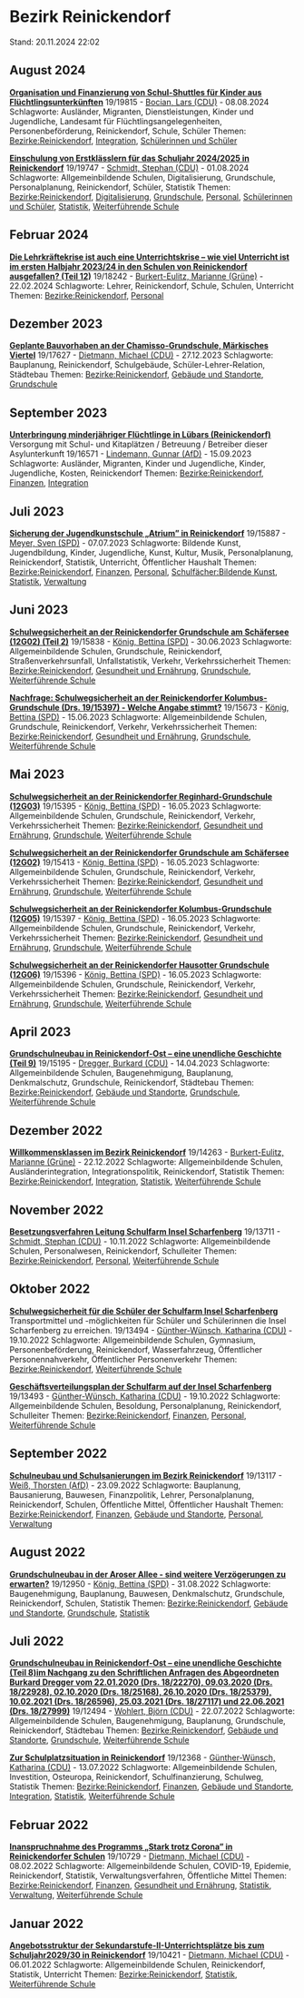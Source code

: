# Bezirk Reinickendorf

Stand: 20.11.2024 22:02

## August 2024
**[Organisation und Finanzierung von Schul-Shuttles für Kinder aus Flüchtlingsunterkünften](https://pardok.parlament-berlin.de/starweb/adis/citat/VT/19/SchrAnfr/S19-19815.pdf)**
19/19815 - [Bocian, Lars (CDU)](autor_bocian_lars_cdu.md) - 08.08.2024
Schlagworte: Ausländer, Migranten, Dienstleistungen, Kinder und Jugendliche, Landesamt für Flüchtlingsangelegenheiten, Personenbeförderung, Reinickendorf, Schule, Schüler
Themen: [Bezirke:Reinickendorf](thema_bezirke_reinickendorf.md), [Integration](thema_integration.md), [Schülerinnen und Schüler](thema_schuelerinnen_und_schueler.md)

**[Einschulung von Erstklässlern für das Schuljahr 2024/2025 in Reinickendorf](https://pardok.parlament-berlin.de/starweb/adis/citat/VT/19/SchrAnfr/S19-19747.pdf)**
19/19747 - [Schmidt, Stephan (CDU)](autor_schmidt_stephan_cdu.md) - 01.08.2024
Schlagworte: Allgemeinbildende Schulen, Digitalisierung, Grundschule, Personalplanung, Reinickendorf, Schüler, Statistik
Themen: [Bezirke:Reinickendorf](thema_bezirke_reinickendorf.md), [Digitalisierung](thema_digitalisierung.md), [Grundschule](thema_grundschule.md), [Personal](thema_personal.md), [Schülerinnen und Schüler](thema_schuelerinnen_und_schueler.md), [Statistik](thema_statistik.md), [Weiterführende Schule](thema_weiterfuehrende_schule.md)

## Februar 2024
**[Die Lehrkräftekrise ist auch eine Unterrichtskrise – wie viel Unterricht ist im ersten Halbjahr 2023/24 in den Schulen von Reinickendorf ausgefallen? (Teil 12)](https://pardok.parlament-berlin.de/starweb/adis/citat/VT/19/SchrAnfr/S19-18242.pdf)**
19/18242 - [Burkert-Eulitz, Marianne (Grüne)](autor_burkert-eulitz_marianne_gruene.md) - 22.02.2024
Schlagworte: Lehrer, Reinickendorf, Schule, Schulen, Unterricht
Themen: [Bezirke:Reinickendorf](thema_bezirke_reinickendorf.md), [Personal](thema_personal.md)

## Dezember 2023
**[Geplante Bauvorhaben an der Chamisso-Grundschule, Märkisches Viertel](https://pardok.parlament-berlin.de/starweb/adis/citat/VT/19/SchrAnfr/S19-17627.pdf)**
19/17627 - [Dietmann, Michael (CDU)](autor_dietmann_michael_cdu.md) - 27.12.2023
Schlagworte: Bauplanung, Reinickendorf, Schulgebäude, Schüler-Lehrer-Relation, Städtebau
Themen: [Bezirke:Reinickendorf](thema_bezirke_reinickendorf.md), [Gebäude und Standorte](thema_gebaeude_und_standorte.md), [Grundschule](thema_grundschule.md)

## September 2023
**[Unterbringung minderjähriger Flüchtlinge in Lübars (Reinickendorf)](https://pardok.parlament-berlin.de/starweb/adis/citat/VT/19/SchrAnfr/S19-16571.pdf)**
Versorgung mit Schul- und Kitaplätzen / Betreuung / Betreiber dieser Asylunterkunft
19/16571 - [Lindemann, Gunnar (AfD)](autor_lindemann_gunnar_afd.md) - 15.09.2023
Schlagworte: Ausländer, Migranten, Kinder und Jugendliche, Kinder, Jugendliche, Kosten, Reinickendorf
Themen: [Bezirke:Reinickendorf](thema_bezirke_reinickendorf.md), [Finanzen](thema_finanzen.md), [Integration](thema_integration.md)

## Juli 2023
**[Sicherung der Jugendkunstschule „Atrium” in Reinickendorf](https://pardok.parlament-berlin.de/starweb/adis/citat/VT/19/SchrAnfr/S19-15887.pdf)**
19/15887 - [Meyer, Sven (SPD)](autor_meyer_sven_spd.md) - 07.07.2023
Schlagworte: Bildende Kunst, Jugendbildung, Kinder, Jugendliche, Kunst, Kultur, Musik, Personalplanung, Reinickendorf, Statistik, Unterricht, Öffentlicher Haushalt
Themen: [Bezirke:Reinickendorf](thema_bezirke_reinickendorf.md), [Finanzen](thema_finanzen.md), [Personal](thema_personal.md), [Schulfächer:Bildende Kunst](thema_schulfaecher_bildende_kunst.md), [Statistik](thema_statistik.md), [Verwaltung](thema_verwaltung.md)

## Juni 2023
**[Schulwegsicherheit an der Reinickendorfer Grundschule am Schäfersee (12G02) (Teil 2)](https://pardok.parlament-berlin.de/starweb/adis/citat/VT/19/SchrAnfr/S19-15838.pdf)**
19/15838 - [König, Bettina (SPD)](autor_koenig_bettina_spd.md) - 30.06.2023
Schlagworte: Allgemeinbildende Schulen, Grundschule, Reinickendorf, Straßenverkehrsunfall, Unfallstatistik, Verkehr, Verkehrssicherheit
Themen: [Bezirke:Reinickendorf](thema_bezirke_reinickendorf.md), [Gesundheit und Ernährung](thema_gesundheit_und_ernaehrung.md), [Grundschule](thema_grundschule.md), [Weiterführende Schule](thema_weiterfuehrende_schule.md)

**[Nachfrage: Schulwegsicherheit an der Reinickendorfer Kolumbus-Grundschule (Drs. 19/15397) - Welche Angabe stimmt?](https://pardok.parlament-berlin.de/starweb/adis/citat/VT/19/SchrAnfr/S19-15673.pdf)**
19/15673 - [König, Bettina (SPD)](autor_koenig_bettina_spd.md) - 15.06.2023
Schlagworte: Allgemeinbildende Schulen, Grundschule, Reinickendorf, Verkehr, Verkehrssicherheit
Themen: [Bezirke:Reinickendorf](thema_bezirke_reinickendorf.md), [Gesundheit und Ernährung](thema_gesundheit_und_ernaehrung.md), [Grundschule](thema_grundschule.md), [Weiterführende Schule](thema_weiterfuehrende_schule.md)

## Mai 2023
**[Schulwegsicherheit an der Reinickendorfer Reginhard-Grundschule (12G03)](https://pardok.parlament-berlin.de/starweb/adis/citat/VT/19/SchrAnfr/S19-15395.pdf)**
19/15395 - [König, Bettina (SPD)](autor_koenig_bettina_spd.md) - 16.05.2023
Schlagworte: Allgemeinbildende Schulen, Grundschule, Reinickendorf, Verkehr, Verkehrssicherheit
Themen: [Bezirke:Reinickendorf](thema_bezirke_reinickendorf.md), [Gesundheit und Ernährung](thema_gesundheit_und_ernaehrung.md), [Grundschule](thema_grundschule.md), [Weiterführende Schule](thema_weiterfuehrende_schule.md)

**[Schulwegsicherheit an der Reinickendorfer Grundschule am Schäfersee (12G02)](https://pardok.parlament-berlin.de/starweb/adis/citat/VT/19/SchrAnfr/S19-15413.pdf)**
19/15413 - [König, Bettina (SPD)](autor_koenig_bettina_spd.md) - 16.05.2023
Schlagworte: Allgemeinbildende Schulen, Grundschule, Reinickendorf, Verkehr, Verkehrssicherheit
Themen: [Bezirke:Reinickendorf](thema_bezirke_reinickendorf.md), [Gesundheit und Ernährung](thema_gesundheit_und_ernaehrung.md), [Grundschule](thema_grundschule.md), [Weiterführende Schule](thema_weiterfuehrende_schule.md)

**[Schulwegsicherheit an der Reinickendorfer Kolumbus-Grundschule (12G05)](https://pardok.parlament-berlin.de/starweb/adis/citat/VT/19/SchrAnfr/S19-15397.pdf)**
19/15397 - [König, Bettina (SPD)](autor_koenig_bettina_spd.md) - 16.05.2023
Schlagworte: Allgemeinbildende Schulen, Grundschule, Reinickendorf, Verkehr, Verkehrssicherheit
Themen: [Bezirke:Reinickendorf](thema_bezirke_reinickendorf.md), [Gesundheit und Ernährung](thema_gesundheit_und_ernaehrung.md), [Grundschule](thema_grundschule.md), [Weiterführende Schule](thema_weiterfuehrende_schule.md)

**[Schulwegsicherheit an der Reinickendorfer Hausotter Grundschule (12G06)](https://pardok.parlament-berlin.de/starweb/adis/citat/VT/19/SchrAnfr/S19-15396.pdf)**
19/15396 - [König, Bettina (SPD)](autor_koenig_bettina_spd.md) - 16.05.2023
Schlagworte: Allgemeinbildende Schulen, Grundschule, Reinickendorf, Verkehr, Verkehrssicherheit
Themen: [Bezirke:Reinickendorf](thema_bezirke_reinickendorf.md), [Gesundheit und Ernährung](thema_gesundheit_und_ernaehrung.md), [Grundschule](thema_grundschule.md), [Weiterführende Schule](thema_weiterfuehrende_schule.md)

## April 2023
**[Grundschulneubau in Reinickendorf-Ost – eine unendliche Geschichte (Teil 9)](https://pardok.parlament-berlin.de/starweb/adis/citat/VT/19/SchrAnfr/S19-15195.pdf)**
19/15195 - [Dregger, Burkard (CDU)](autor_dregger_burkard_cdu.md) - 14.04.2023
Schlagworte: Allgemeinbildende Schulen, Baugenehmigung, Bauplanung, Denkmalschutz, Grundschule, Reinickendorf, Städtebau
Themen: [Bezirke:Reinickendorf](thema_bezirke_reinickendorf.md), [Gebäude und Standorte](thema_gebaeude_und_standorte.md), [Grundschule](thema_grundschule.md), [Weiterführende Schule](thema_weiterfuehrende_schule.md)

## Dezember 2022
**[Willkommensklassen im Bezirk Reinickendorf](https://pardok.parlament-berlin.de/starweb/adis/citat/VT/19/SchrAnfr/S19-14263.pdf)**
19/14263 - [Burkert-Eulitz, Marianne (Grüne)](autor_burkert-eulitz_marianne_gruene.md) - 22.12.2022
Schlagworte: Allgemeinbildende Schulen, Ausländerintegration, Integrationspolitik, Reinickendorf, Statistik
Themen: [Bezirke:Reinickendorf](thema_bezirke_reinickendorf.md), [Integration](thema_integration.md), [Statistik](thema_statistik.md), [Weiterführende Schule](thema_weiterfuehrende_schule.md)

## November 2022
**[Besetzungsverfahren Leitung Schulfarm Insel Scharfenberg](https://pardok.parlament-berlin.de/starweb/adis/citat/VT/19/SchrAnfr/S19-13711.pdf)**
19/13711 - [Schmidt, Stephan (CDU)](autor_schmidt_stephan_cdu.md) - 10.11.2022
Schlagworte: Allgemeinbildende Schulen, Personalwesen, Reinickendorf, Schulleiter
Themen: [Bezirke:Reinickendorf](thema_bezirke_reinickendorf.md), [Personal](thema_personal.md), [Weiterführende Schule](thema_weiterfuehrende_schule.md)

## Oktober 2022
**[Schulwegsicherheit für die Schüler der Schulfarm Insel Scharfenberg](https://pardok.parlament-berlin.de/starweb/adis/citat/VT/19/SchrAnfr/S19-13494.pdf)**
Transportmittel und -möglichkeiten für Schüler und Schülerinnen die Insel Scharfenberg zu erreichen.
19/13494 - [Günther-Wünsch, Katharina (CDU)](autor_guenther-wuensch_katharina_cdu.md) - 19.10.2022
Schlagworte: Allgemeinbildende Schulen, Gymnasium, Personenbeförderung, Reinickendorf, Wasserfahrzeug, Öffentlicher Personennahverkehr, Öffentlicher Personenverkehr
Themen: [Bezirke:Reinickendorf](thema_bezirke_reinickendorf.md), [Weiterführende Schule](thema_weiterfuehrende_schule.md)

**[Geschäftsverteilungsplan der Schulfarm auf der Insel Scharfenberg](https://pardok.parlament-berlin.de/starweb/adis/citat/VT/19/SchrAnfr/S19-13493.pdf)**
19/13493 - [Günther-Wünsch, Katharina (CDU)](autor_guenther-wuensch_katharina_cdu.md) - 19.10.2022
Schlagworte: Allgemeinbildende Schulen, Besoldung, Personalplanung, Reinickendorf, Schulleiter
Themen: [Bezirke:Reinickendorf](thema_bezirke_reinickendorf.md), [Finanzen](thema_finanzen.md), [Personal](thema_personal.md), [Weiterführende Schule](thema_weiterfuehrende_schule.md)

## September 2022
**[Schulneubau und Schulsanierungen im Bezirk Reinickendorf](https://pardok.parlament-berlin.de/starweb/adis/citat/VT/19/SchrAnfr/S19-13117.pdf)**
19/13117 - [Weiß, Thorsten (AfD)](autor_weiss_thorsten_afd.md) - 23.09.2022
Schlagworte: Bauplanung, Bausanierung, Bauwesen, Finanzpolitik, Lehrer, Personalplanung, Reinickendorf, Schulen, Öffentliche Mittel, Öffentlicher Haushalt
Themen: [Bezirke:Reinickendorf](thema_bezirke_reinickendorf.md), [Finanzen](thema_finanzen.md), [Gebäude und Standorte](thema_gebaeude_und_standorte.md), [Personal](thema_personal.md), [Verwaltung](thema_verwaltung.md)

## August 2022
**[Grundschulneubau in der Aroser Allee - sind weitere Verzögerungen zu erwarten?](https://pardok.parlament-berlin.de/starweb/adis/citat/VT/19/SchrAnfr/S19-12950.pdf)**
19/12950 - [König, Bettina (SPD)](autor_koenig_bettina_spd.md) - 31.08.2022
Schlagworte: Baugenehmigung, Bauplanung, Bauwesen, Denkmalschutz, Grundschule, Reinickendorf, Schulen, Statistik
Themen: [Bezirke:Reinickendorf](thema_bezirke_reinickendorf.md), [Gebäude und Standorte](thema_gebaeude_und_standorte.md), [Grundschule](thema_grundschule.md), [Statistik](thema_statistik.md)

## Juli 2022
**[Grundschulneubau in Reinickendorf-Ost – eine unendliche Geschichte (Teil 8)im Nachgang zu den Schriftlichen Anfragen des Abgeordneten Burkard Dregger vom 22.01.2020 (Drs. 18/22270), 09.03.2020 (Drs. 18/22928), 02.10.2020 (Drs. 18/25168), 26.10.2020 (Drs. 18/25379), 10.02.2021 (Drs. 18/26596), 25.03.2021 (Drs. 18/27117) und 22.06.2021 (Drs. 18/27999)](https://pardok.parlament-berlin.de/starweb/adis/citat/VT/19/SchrAnfr/S19-12494.pdf)**
19/12494 - [Wohlert, Björn (CDU)](autor_wohlert_bjoern_cdu.md) - 22.07.2022
Schlagworte: Allgemeinbildende Schulen, Baugenehmigung, Bauplanung, Grundschule, Reinickendorf, Städtebau
Themen: [Bezirke:Reinickendorf](thema_bezirke_reinickendorf.md), [Gebäude und Standorte](thema_gebaeude_und_standorte.md), [Grundschule](thema_grundschule.md), [Weiterführende Schule](thema_weiterfuehrende_schule.md)

**[Zur Schulplatzsituation in Reinickendorf](https://pardok.parlament-berlin.de/starweb/adis/citat/VT/19/SchrAnfr/S19-12368.pdf)**
19/12368 - [Günther-Wünsch, Katharina (CDU)](autor_guenther-wuensch_katharina_cdu.md) - 13.07.2022
Schlagworte: Allgemeinbildende Schulen, Investition, Osteuropa, Reinickendorf, Schulfinanzierung, Schulweg, Statistik
Themen: [Bezirke:Reinickendorf](thema_bezirke_reinickendorf.md), [Finanzen](thema_finanzen.md), [Gebäude und Standorte](thema_gebaeude_und_standorte.md), [Integration](thema_integration.md), [Statistik](thema_statistik.md), [Weiterführende Schule](thema_weiterfuehrende_schule.md)

## Februar 2022
**[Inanspruchnahme des Programms „Stark trotz Corona” in Reinickendorfer Schulen](https://pardok.parlament-berlin.de/starweb/adis/citat/VT/19/SchrAnfr/S19-10729.pdf)**
19/10729 - [Dietmann, Michael (CDU)](autor_dietmann_michael_cdu.md) - 08.02.2022
Schlagworte: Allgemeinbildende Schulen, COVID-19, Epidemie, Reinickendorf, Statistik, Verwaltungsverfahren, Öffentliche Mittel
Themen: [Bezirke:Reinickendorf](thema_bezirke_reinickendorf.md), [Finanzen](thema_finanzen.md), [Gesundheit und Ernährung](thema_gesundheit_und_ernaehrung.md), [Statistik](thema_statistik.md), [Verwaltung](thema_verwaltung.md), [Weiterführende Schule](thema_weiterfuehrende_schule.md)

## Januar 2022
**[Angebotsstruktur der Sekundarstufe-II-Unterrichtsplätze bis zum Schuljahr2029/30 in Reinickendorf](https://pardok.parlament-berlin.de/starweb/adis/citat/VT/19/SchrAnfr/S19-10421.pdf)**
19/10421 - [Dietmann, Michael (CDU)](autor_dietmann_michael_cdu.md) - 06.01.2022
Schlagworte: Allgemeinbildende Schulen, Reinickendorf, Statistik, Unterricht
Themen: [Bezirke:Reinickendorf](thema_bezirke_reinickendorf.md), [Statistik](thema_statistik.md), [Weiterführende Schule](thema_weiterfuehrende_schule.md)

